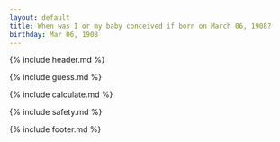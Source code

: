 ```yaml
---
layout: default
title: When was I or my baby conceived if born on March 06, 1908?
birthday: Mar 06, 1908
---
```


{% include header.md %}

{% include guess.md %}

{% include calculate.md %}

{% include safety.md %}

{% include footer.md %}



